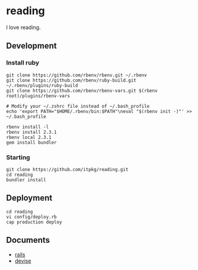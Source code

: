 # reading
I love reading.

## Development

### Install ruby
    git clone https://github.com/rbenv/rbenv.git ~/.rbenv
    git clone https://github.com/rbenv/ruby-build.git ~/.rbenv/plugins/ruby-build
    git clone https://github.com/rbenv/rbenv-vars.git $(rbenv root)/plugins/rbenv-vars

    # Modify your ~/.zshrc file instead of ~/.bash_profile
    echo 'export PATH="$HOME/.rbenv/bin:$PATH"\neval "$(rbenv init -)"' >> ~/.bash_profile 
    
    rbenv install -l
    rbenv install 2.3.1
    rbenv local 2.3.1
    gem install bundler
    
### Starting
    git clone https://github.com/itpkg/reading.git
    cd reading
    bundler install
    
    
    
## Deployment
    cd reading
    vi config/deploy.rb
    cap production deploy
    
## Documents

* [rails](http://guides.rubyonrails.org/)
* [devise](https://github.com/plataformatec/devise/wiki)

    
